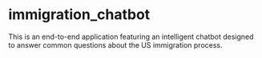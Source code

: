 # immigration_chatbot
This is an end-to-end application featuring an intelligent chatbot designed to answer common questions about the US immigration process.
